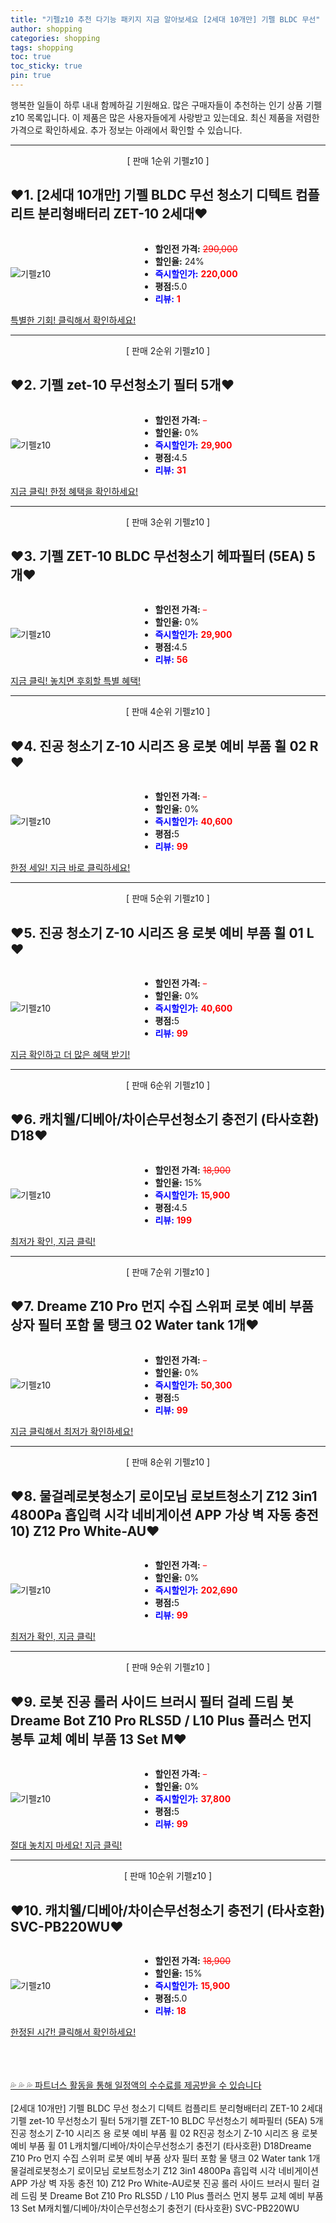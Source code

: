 ```yaml
---
title: "기펠z10 추천 다기능 패키지 지금 알아보세요 [2세대 10개만] 기펠 BLDC 무선"
author: shopping
categories: shopping
tags: shopping
toc: true
toc_sticky: true
pin: true
---
```

행복한 일들이 하루 내내 함께하길 기원해요. 많은 구매자들이 추천하는 인기 상품 기펠z10 목록입니다. 이 제품은 많은 사용자들에게 사랑받고 있는데요. 최신 제품을 저렴한 가격으로 확인하세요. 추가 정보는 아래에서 확인할 수 있습니다.

---
<p class="toplist" style="margin: 0 auto; display: block; width: fit-content;">[ 판매 1순위 기펠z10 ]</p>

<h2><strong>❤️1. [2세대 10개만] 기펠 BLDC 무선 청소기 디텍트 컴플리트 분리형배터리 ZET-10 2세대❤️</strong></h2>

<div style="display: flex; align-items: center;">
    <div style="flex: 0.4;">
        <img src="https://thumbnail10.coupangcdn.com/thumbnails/remote/230x230ex/image/vendor_inventory/17d5/ceb2e619830c01e1df9d520d6eaecff5376bdcd9efd1d13b625848e99e5e.png" alt="기펠z10" style="max-width: 100%;">
    </div>
    <div style="flex: 0.6; margin-left: 10px;">
        <ul>
            <li><strong>할인전 가격:</strong> <del style="color: red;">290,000</del></li>
            <li><strong>할인율:</strong> 24%</li>
            <li><span style='color:blue'><strong>즉시할인가:</strong></span> <span style='color:red'><strong>220,000</strong></span></li>
            <li><strong>평점:</strong>5.0</li>
            <li><span style='color:blue'><strong>리뷰:</strong></span> <span style='color:red'><strong>1</strong></span></li>
        </ul>
    </div>
</div>
<div class="center">
    <a href="https://William4Davisa.github.io?lptag=AF9450613&subid=githubio&pageKey=8131819931&traceid=V0-153&itemId=23094227184&vendorItemId=90127623961" class="myButton">
        특별한 기회! 클릭해서 확인하세요!
    </a>
</div>


---
<p class="toplist" style="margin: 0 auto; display: block; width: fit-content;">[ 판매 2순위 기펠z10 ]</p>

<h2><strong>❤️2. 기펠 zet-10 무선청소기 필터 5개❤️</strong></h2>

<div style="display: flex; align-items: center;">
    <div style="flex: 0.4;">
        <img src="https://thumbnail6.coupangcdn.com/thumbnails/remote/230x230ex/image/vendor_inventory/cc4e/2b29deba1138ce5eff2c80badc5945006971c70a619d04930645037c08a8.png" alt="기펠z10" style="max-width: 100%;">
    </div>
    <div style="flex: 0.6; margin-left: 10px;">
        <ul>
            <li><strong>할인전 가격:</strong> <del style="color: red;">-</del></li>
            <li><strong>할인율:</strong> 0%</li>
            <li><span style='color:blue'><strong>즉시할인가:</strong></span> <span style='color:red'><strong>29,900</strong></span></li>
            <li><strong>평점:</strong>4.5</li>
            <li><span style='color:blue'><strong>리뷰:</strong></span> <span style='color:red'><strong>31</strong></span></li>
        </ul>
    </div>
</div>
<div class="center">
    <a href="https://William4Davisa.github.io?lptag=AF9450613&subid=githubio&pageKey=7688162156&traceid=V0-153&itemId=20552574777&vendorItemId=88948288493" class="myButton">
        지금 클릭! 한정 혜택을 확인하세요!
    </a>
</div>


---
<p class="toplist" style="margin: 0 auto; display: block; width: fit-content;">[ 판매 3순위 기펠z10 ]</p>

<h2><strong>❤️3. 기펠 ZET-10 BLDC 무선청소기 헤파필터 (5EA) 5개❤️</strong></h2>

<div style="display: flex; align-items: center;">
    <div style="flex: 0.4;">
        <img src="https://thumbnail7.coupangcdn.com/thumbnails/remote/230x230ex/image/vendor_inventory/e92c/83e0b090b6f5a44497d74f45ea674c19551ba88fdddad4f87aefd92701c7.JPG" alt="기펠z10" style="max-width: 100%;">
    </div>
    <div style="flex: 0.6; margin-left: 10px;">
        <ul>
            <li><strong>할인전 가격:</strong> <del style="color: red;">-</del></li>
            <li><strong>할인율:</strong> 0%</li>
            <li><span style='color:blue'><strong>즉시할인가:</strong></span> <span style='color:red'><strong>29,900</strong></span></li>
            <li><strong>평점:</strong>4.5</li>
            <li><span style='color:blue'><strong>리뷰:</strong></span> <span style='color:red'><strong>56</strong></span></li>
        </ul>
    </div>
</div>
<div class="center">
    <a href="https://William4Davisa.github.io?lptag=AF9450613&subid=githubio&pageKey=7318955855&traceid=V0-153&itemId=18767304391&vendorItemId=85899043741" class="myButton">
        지금 클릭! 놓치면 후회할 특별 혜택!
    </a>
</div>


---
<p class="toplist" style="margin: 0 auto; display: block; width: fit-content;">[ 판매 4순위 기펠z10 ]</p>

<h2><strong>❤️4. 진공 청소기 Z-10 시리즈 용 로봇 예비 부품 휠 02 R❤️</strong></h2>

<div style="display: flex; align-items: center;">
    <div style="flex: 0.4;">
        <img src="https://thumbnail8.coupangcdn.com/thumbnails/remote/230x230ex/image/vendor_inventory/e358/a9db19e6512553d6113477fe00899a0833be34a79b4bf474ad81ec988bdf.jpg" alt="기펠z10" style="max-width: 100%;">
    </div>
    <div style="flex: 0.6; margin-left: 10px;">
        <ul>
            <li><strong>할인전 가격:</strong> <del style="color: red;">-</del></li>
            <li><strong>할인율:</strong> 0%</li>
            <li><span style='color:blue'><strong>즉시할인가:</strong></span> <span style='color:red'><strong>40,600</strong></span></li>
            <li><strong>평점:</strong>5</li>
            <li><span style='color:blue'><strong>리뷰:</strong></span> <span style='color:red'><strong>99</strong></span></li>
        </ul>
    </div>
</div>
<div class="center">
    <a href="https://William4Davisa.github.io?lptag=AF9450613&subid=githubio&pageKey=7617483429&traceid=V0-153&itemId=20188337317&vendorItemId=87333016725" class="myButton">
        한정 세일! 지금 바로 클릭하세요!
    </a>
</div>


---
<p class="toplist" style="margin: 0 auto; display: block; width: fit-content;">[ 판매 5순위 기펠z10 ]</p>

<h2><strong>❤️5. 진공 청소기 Z-10 시리즈 용 로봇 예비 부품 휠 01 L❤️</strong></h2>

<div style="display: flex; align-items: center;">
    <div style="flex: 0.4;">
        <img src="https://thumbnail9.coupangcdn.com/thumbnails/remote/230x230ex/image/vendor_inventory/641a/a5477bcc07c70236c155c4ddc7158cade60a78f21392f69892f1572646ce.jpg" alt="기펠z10" style="max-width: 100%;">
    </div>
    <div style="flex: 0.6; margin-left: 10px;">
        <ul>
            <li><strong>할인전 가격:</strong> <del style="color: red;">-</del></li>
            <li><strong>할인율:</strong> 0%</li>
            <li><span style='color:blue'><strong>즉시할인가:</strong></span> <span style='color:red'><strong>40,600</strong></span></li>
            <li><strong>평점:</strong>5</li>
            <li><span style='color:blue'><strong>리뷰:</strong></span> <span style='color:red'><strong>99</strong></span></li>
        </ul>
    </div>
</div>
<div class="center">
    <a href="https://William4Davisa.github.io?lptag=AF9450613&subid=githubio&pageKey=7617483429&traceid=V0-153&itemId=20188337316&vendorItemId=87333016735" class="myButton">
        지금 확인하고 더 많은 혜택 받기!
    </a>
</div>


---
<p class="toplist" style="margin: 0 auto; display: block; width: fit-content;">[ 판매 6순위 기펠z10 ]</p>

<h2><strong>❤️6. 캐치웰/디베아/차이슨무선청소기 충전기 (타사호환) D18❤️</strong></h2>

<div style="display: flex; align-items: center;">
    <div style="flex: 0.4;">
        <img src="https://thumbnail7.coupangcdn.com/thumbnails/remote/230x230ex/image/vendor_inventory/7402/81b2171626c6e116b1e5b469e8689bf64e7c77cda3c87e33d4e59359a1eb.png" alt="기펠z10" style="max-width: 100%;">
    </div>
    <div style="flex: 0.6; margin-left: 10px;">
        <ul>
            <li><strong>할인전 가격:</strong> <del style="color: red;">18,900</del></li>
            <li><strong>할인율:</strong> 15%</li>
            <li><span style='color:blue'><strong>즉시할인가:</strong></span> <span style='color:red'><strong>15,900</strong></span></li>
            <li><strong>평점:</strong>4.5</li>
            <li><span style='color:blue'><strong>리뷰:</strong></span> <span style='color:red'><strong>199</strong></span></li>
        </ul>
    </div>
</div>
<div class="center">
    <a href="https://William4Davisa.github.io?lptag=AF9450613&subid=githubio&pageKey=6291348283&traceid=V0-153&itemId=12964255796&vendorItemId=80228354125" class="myButton">
        최저가 확인, 지금 클릭!
    </a>
</div>


---
<p class="toplist" style="margin: 0 auto; display: block; width: fit-content;">[ 판매 7순위 기펠z10 ]</p>

<h2><strong>❤️7. Dreame Z10 Pro 먼지 수집 스위퍼 로봇 예비 부품 상자 필터 포함 물 탱크 02 Water tank 1개❤️</strong></h2>

<div style="display: flex; align-items: center;">
    <div style="flex: 0.4;">
        <img src="https://thumbnail9.coupangcdn.com/thumbnails/remote/230x230ex/image/vendor_inventory/04e5/a9e898f136c96c050175d619bfbef9b4478b6f98376aab2682a94402e2cf.jpg" alt="기펠z10" style="max-width: 100%;">
    </div>
    <div style="flex: 0.6; margin-left: 10px;">
        <ul>
            <li><strong>할인전 가격:</strong> <del style="color: red;">-</del></li>
            <li><strong>할인율:</strong> 0%</li>
            <li><span style='color:blue'><strong>즉시할인가:</strong></span> <span style='color:red'><strong>50,300</strong></span></li>
            <li><strong>평점:</strong>5</li>
            <li><span style='color:blue'><strong>리뷰:</strong></span> <span style='color:red'><strong>99</strong></span></li>
        </ul>
    </div>
</div>
<div class="center">
    <a href="https://William4Davisa.github.io?lptag=AF9450613&subid=githubio&pageKey=7617112019&traceid=V0-153&itemId=20186278016&vendorItemId=87330900989" class="myButton">
        지금 클릭해서 최저가 확인하세요!
    </a>
</div>


---
<p class="toplist" style="margin: 0 auto; display: block; width: fit-content;">[ 판매 8순위 기펠z10 ]</p>

<h2><strong>❤️8. 물걸레로봇청소기 로이모님 로보트청소기 Z12 3in1 4800Pa 흡입력 시각 네비게이션 APP 가상 벽 자동 충전 10) Z12 Pro White-AU❤️</strong></h2>

<div style="display: flex; align-items: center;">
    <div style="flex: 0.4;">
        <img src="https://thumbnail9.coupangcdn.com/thumbnails/remote/230x230ex/image/vendor_inventory/5411/4ae89a164cfaea0a385e63595720fe3598074dd4acc5d665d5056e6d6a09.jpg" alt="기펠z10" style="max-width: 100%;">
    </div>
    <div style="flex: 0.6; margin-left: 10px;">
        <ul>
            <li><strong>할인전 가격:</strong> <del style="color: red;">-</del></li>
            <li><strong>할인율:</strong> 0%</li>
            <li><span style='color:blue'><strong>즉시할인가:</strong></span> <span style='color:red'><strong>202,690</strong></span></li>
            <li><strong>평점:</strong>5</li>
            <li><span style='color:blue'><strong>리뷰:</strong></span> <span style='color:red'><strong>99</strong></span></li>
        </ul>
    </div>
</div>
<div class="center">
    <a href="https://William4Davisa.github.io?lptag=AF9450613&subid=githubio&pageKey=8095125048&traceid=V0-153&itemId=22879907387&vendorItemId=90431156677" class="myButton">
        최저가 확인, 지금 클릭!
    </a>
</div>


---
<p class="toplist" style="margin: 0 auto; display: block; width: fit-content;">[ 판매 9순위 기펠z10 ]</p>

<h2><strong>❤️9. 로봇 진공 롤러 사이드 브러시 필터 걸레 드림 봇 Dreame Bot Z10 Pro RLS5D / L10 Plus 플러스 먼지 봉투 교체 예비 부품 13 Set M❤️</strong></h2>

<div style="display: flex; align-items: center;">
    <div style="flex: 0.4;">
        <img src="https://thumbnail8.coupangcdn.com/thumbnails/remote/230x230ex/image/vendor_inventory/95b1/6dfd68bf40a48aba1808f2240ff0c084f9574cc3d8d0e255dae42df282e8.jpg" alt="기펠z10" style="max-width: 100%;">
    </div>
    <div style="flex: 0.6; margin-left: 10px;">
        <ul>
            <li><strong>할인전 가격:</strong> <del style="color: red;">-</del></li>
            <li><strong>할인율:</strong> 0%</li>
            <li><span style='color:blue'><strong>즉시할인가:</strong></span> <span style='color:red'><strong>37,800</strong></span></li>
            <li><strong>평점:</strong>5</li>
            <li><span style='color:blue'><strong>리뷰:</strong></span> <span style='color:red'><strong>99</strong></span></li>
        </ul>
    </div>
</div>
<div class="center">
    <a href="https://William4Davisa.github.io?lptag=AF9450613&subid=githubio&pageKey=7304833794&traceid=V0-153&itemId=18700834149&vendorItemId=89974412423" class="myButton">
        절대 놓치지 마세요! 지금 클릭!
    </a>
</div>


---
<p class="toplist" style="margin: 0 auto; display: block; width: fit-content;">[ 판매 10순위 기펠z10 ]</p>

<h2><strong>❤️10. 캐치웰/디베아/차이슨무선청소기 충전기 (타사호환) SVC-PB220WU❤️</strong></h2>

<div style="display: flex; align-items: center;">
    <div style="flex: 0.4;">
        <img src="https://thumbnail8.coupangcdn.com/thumbnails/remote/230x230ex/image/vendor_inventory/b502/8739629d1eb09109e130f86904b2cd510041e3a9c4a665584deccaef4402.png" alt="기펠z10" style="max-width: 100%;">
    </div>
    <div style="flex: 0.6; margin-left: 10px;">
        <ul>
            <li><strong>할인전 가격:</strong> <del style="color: red;">18,900</del></li>
            <li><strong>할인율:</strong> 15%</li>
            <li><span style='color:blue'><strong>즉시할인가:</strong></span> <span style='color:red'><strong>15,900</strong></span></li>
            <li><strong>평점:</strong>5.0</li>
            <li><span style='color:blue'><strong>리뷰:</strong></span> <span style='color:red'><strong>18</strong></span></li>
        </ul>
    </div>
</div>
<div class="center">
    <a href="https://William4Davisa.github.io?lptag=AF9450613&subid=githubio&pageKey=7151494522&traceid=V0-153&itemId=17980361225&vendorItemId=85137214569" class="myButton">
        한정된 시간! 클릭해서 확인하세요!
    </a>
</div>

<br><br><br>[💦 💦 💦 파트너스 활동을 통해 일정액의 수수료를 제공받을 수 있습니다](https://link.coupang.com/a/bcpT2c)<br><br>[2세대 10개만] 기펠 BLDC 무선 청소기 디텍트 컴플리트 분리형배터리 ZET-10 2세대기펠 zet-10 무선청소기 필터 5개기펠 ZET-10 BLDC 무선청소기 헤파필터 (5EA) 5개진공 청소기 Z-10 시리즈 용 로봇 예비 부품 휠 02 R진공 청소기 Z-10 시리즈 용 로봇 예비 부품 휠 01 L캐치웰/디베아/차이슨무선청소기 충전기 (타사호환) D18Dreame Z10 Pro 먼지 수집 스위퍼 로봇 예비 부품 상자 필터 포함 물 탱크 02 Water tank 1개물걸레로봇청소기 로이모님 로보트청소기 Z12 3in1 4800Pa 흡입력 시각 네비게이션 APP 가상 벽 자동 충전 10) Z12 Pro White-AU로봇 진공 롤러 사이드 브러시 필터 걸레 드림 봇 Dreame Bot Z10 Pro RLS5D / L10 Plus 플러스 먼지 봉투 교체 예비 부품 13 Set M캐치웰/디베아/차이슨무선청소기 충전기 (타사호환) SVC-PB220WU